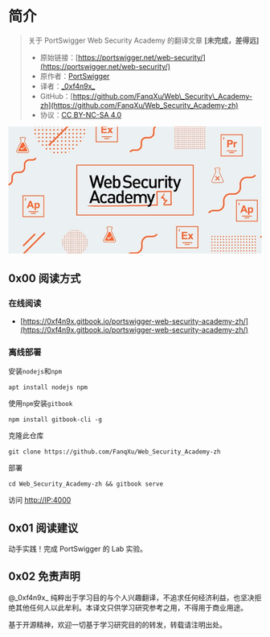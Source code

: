 # 简介

> 关于 PortSwigger Web Security Academy 的翻译文章  **\[未完成，差得远\]**
>
> * 原始链接：[https://portswigger.net/web-security/](https://portswigger.net/web-security/)
> * 原作者：[PortSwigger](https://portswigger.net/)
> * 译者：[\_0xf4n9x\_](https://twitter.com/_0xf4n9x_)
> * GitHub：[https://github.com/FanqXu/Web\_Security\_Academy-zh](https://github.com/FanqXu/Web_Security_Academy-zh)
> * 协议：[CC BY-NC-SA 4.0](https://creativecommons.org/licenses/by-nc-sa/4.0/)

![](.gitbook/assets/cover.jpg)

## 0x00 阅读方式

### 在线阅读

* [https://0xf4n9x.gitbook.io/portswigger-web-security-academy-zh/](https://0xf4n9x.gitbook.io/portswigger-web-security-academy-zh/)

### 离线部署

安装`nodejs`和`npm`

```text
apt install nodejs npm
```

使用`npm`安装`gitbook`

```text
npm install gitbook-cli -g
```

克隆此仓库

```text
git clone https://github.com/FanqXu/Web_Security_Academy-zh
```

部署

```text
cd Web_Security_Academy-zh && gitbook serve
```

访问 [http://IP:4000](http://IP:4000)

## 0x01 阅读建议

动手实践！完成 PortSwigger 的 Lab 实验。

## 0x02 免责声明

@\_0xf4n9x\_ 纯粹出于学习目的与个人兴趣翻译，不追求任何经济利益，也坚决拒绝其他任何人以此牟利。本译文只供学习研究参考之用，不得用于商业用途。

基于开源精神，欢迎一切基于学习研究目的的转发，转载请注明出处。

